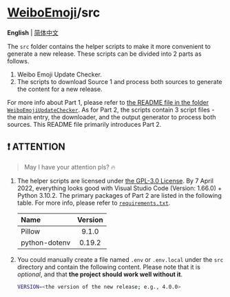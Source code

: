 # [WeiboEmoji](../../..)/src

**English** | [简体中文](./README_zhCN.md)

The `src` folder contains the helper scripts to make it more convenient to generate a new release. These scripts can be divided into 2 parts as follows.

1. Weibo Emoji Update Checker.
2. The scripts to download Source 1 and process both sources to generate the content for a new release.

For more info about Part 1, please refer to [the README file in the folder `WeiboEmojiUpdateChecker`](./WeiboEmojiUpdateChecker/README.md). As for Part 2, the scripts contain 3 script files - the main entry, the downloader, and the output generator to process both sources. This README file primarily introduces Part 2.

## ❗ ATTENTION

> May I have your attention pls? 🔥

1. The helper scripts are licensed under [the GPL-3.0 License](../LICENSE). By 7 April 2022, everything looks good with Visual Studio Code (Version: 1.66.0) + Python 3.10.2. The primary packages of Part 2 are listed in the following table. For more info, please refer to [`requirements.txt`](./requirements.txt).

   | Name          | Version |
   | :------------ | :-----: |
   | Pillow        |  9.1.0  |
   | python-dotenv | 0.19.2  |

2. You could manually create a file named `.env` or `.env.local` under the `src` directory and contain the following content. Please note that it is _optional_, and that **the project should work well without it**.

   ```sh
   VERSION=<the version of the new release; e.g., 4.0.0>
   ```
